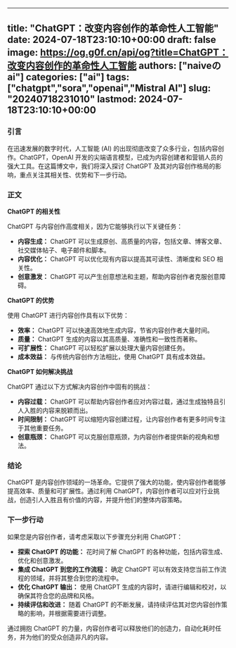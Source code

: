 
---
title: "ChatGPT：改变内容创作的革命性人工智能"
date: 2024-07-18T23:10:10+00:00
draft: false
image: https://og.g0f.cn/api/og?title=ChatGPT：改变内容创作的革命性人工智能
authors: ["naiveのai"]
categories: ["ai"]
tags: ["chatgpt","sora","openai","Mistral AI"]
slug: "20240718231010"
lastmod: 2024-07-18T23:10:10+00:00
---
### 引言

在迅速发展的数字时代，人工智能 (AI) 的出现彻底改变了众多行业，包括内容创作。ChatGPT，OpenAI 开发的尖端语言模型，已成为内容创建者和营销人员的强大工具。在这篇博文中，我们将深入探讨 ChatGPT 及其对内容创作格局的影响，重点关注其相关性、优势和下一步行动。

### 正文

**ChatGPT 的相关性**

ChatGPT 与内容创作高度相关，因为它能够执行以下关键任务：

- **内容生成：** ChatGPT 可以生成原创、高质量的内容，包括文章、博客文章、社交媒体帖子、电子邮件和脚本。
- **内容优化：** ChatGPT 可以优化现有内容以提高其可读性、清晰度和 SEO 相关性。
- **创意激发：** ChatGPT 可以产生创意想法和主题，帮助内容创作者克服创意障碍。

**ChatGPT 的优势**

使用 ChatGPT 进行内容创作具有以下优势：

- **效率：** ChatGPT 可以快速高效地生成内容，节省内容创作者大量时间。
- **质量：** ChatGPT 生成的内容以其高质量、准确性和一致性而著称。
- **可扩展性：** ChatGPT 可以轻松扩展以处理大量内容创建任务。
- **成本效益：** 与传统内容创作方法相比，使用 ChatGPT 具有成本效益。

**ChatGPT 如何解决挑战**

ChatGPT 通过以下方式解决内容创作中固有的挑战：

- **内容过载：** ChatGPT 可以帮助内容创作者应对内容过载，通过生成独特且引人入胜的内容来脱颖而出。
- **时间限制：** ChatGPT 可以缩短内容创建过程，让内容创作者有更多时间专注于其他重要任务。
- **创意瓶颈：** ChatGPT 可以克服创意瓶颈，为内容创作者提供新的视角和想法。

### 结论

ChatGPT 是内容创作领域的一场革命。它提供了强大的功能，使内容创作者能够提高效率、质量和可扩展性。通过利用 ChatGPT，内容创作者可以应对行业挑战，创造引人入胜且有价值的内容，并提升他们的整体内容策略。

### 下一步行动

如果您是内容创作者，请考虑采取以下步骤充分利用 ChatGPT：

- **探索 ChatGPT 的功能：** 花时间了解 ChatGPT 的各种功能，包括内容生成、优化和创意激发。
- **集成 ChatGPT 到您的工作流程：** 确定 ChatGPT 可以有效支持您当前工作流程的领域，并将其整合到您的流程中。
- **优化 ChatGPT 输出：** 使用 ChatGPT 生成的内容时，请进行编辑和校对，以确保其符合您的品牌和风格。
- **持续评估和改进：** 随着 ChatGPT 的不断发展，请持续评估其对您内容创作策略的影响，并根据需要进行调整。

通过拥抱 ChatGPT 的力量，内容创作者可以释放他们的创造力，自动化耗时任务，并为他们的受众创造非凡的内容。